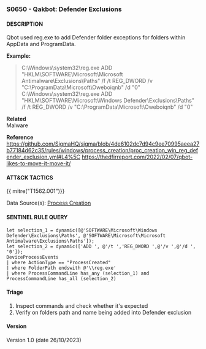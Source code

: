 ### S0650 - Qakbot: Defender Exclusions

#### DESCRIPTION

Qbot used reg.exe to add Defender folder exceptions for folders within AppData and ProgramData.

**Example:**

> C:\\Windows\\system32\\reg.exe ADD "HKLM\\SOFTWARE\\Microsoft\\Microsoft Antimalware\\Exclusions\\Paths" /f /t REG_DWORD /v "C:\\ProgramData\\Microsoft\\Oweboiqnb" /d "0"
> C:\\Windows\\system32\\reg.exe ADD "HKLM\\SOFTWARE\\Microsoft\\Windows Defender\\Exclusions\\Paths" /f /t REG_DWORD /v "C:\\ProgramData\\Microsoft\\Oweboiqnb" /d "0"

**Related**\
Malware

**Reference**\
https://github.com/SigmaHQ/sigma/blob/4de6102dc7d94c9ee70995aeea27b77184d62c35/rules/windows/process_creation/proc_creation_win_reg_defender_exclusion.yml#L4%5C
https://thedfirreport.com/2022/02/07/qbot-likes-to-move-it-move-it/

#### ATT&CK TACTICS

{{ mitre("T1562.001")}}

Data Source(s): [Process Creation](https://attack.mitre.org/datasources/DS0009/#Process%20Creation)

#### SENTINEL RULE QUERY

```
let selection_1 = dynamic([@'SOFTWARE\Microsoft\Windows Defender\Exclusions\Paths', @'SOFTWARE\Microsoft\Microsoft Antimalware\Exclusions\Paths']); 
let selection_2 = dynamic(['ADD ', @'/t ','REG_DWORD ',@'/v ',@'/d ', '0']); 
DeviceProcessEvents
| where ActionType == "ProcessCreated"
| where FolderPath endswith @'\\reg.exe'
| where ProcessCommandLine has_any (selection_1) and ProcessCommandLine has_all (selection_2)
```

#### Triage

1. Inspect commands and check whether it's expected
1. Verify on folders path and name being added into Defender exclusion

#### Version

Version 1.0 (date 26/10/2023)
